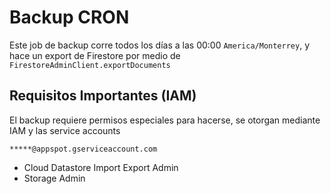 # Backup CRON

Este job de backup corre todos los días a las 00:00 `America/Monterrey`, y hace un export de Firestore por medio de `FirestoreAdminClient.exportDocuments`

## Requisitos Importantes (IAM)

El backup requiere permisos especiales para hacerse, se otorgan mediante IAM y las service accounts

`*****@appspot.gserviceaccount.com`
- Cloud Datastore Import Export Admin
- Storage Admin